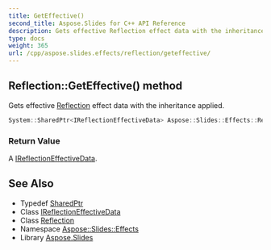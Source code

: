 ```yaml
---
title: GetEffective()
second_title: Aspose.Slides for C++ API Reference
description: Gets effective Reflection effect data with the inheritance applied.
type: docs
weight: 365
url: /cpp/aspose.slides.effects/reflection/geteffective/
---
```

## Reflection::GetEffective() method


Gets effective [Reflection](../) effect data with the inheritance applied.

```cpp
System::SharedPtr<IReflectionEffectiveData> Aspose::Slides::Effects::Reflection::GetEffective() override
```


### Return Value

A [IReflectionEffectiveData](../../ireflectioneffectivedata/).

## See Also

* Typedef [SharedPtr](../../system/sharedptr/)
* Class [IReflectionEffectiveData](../ireflectioneffectivedata/)
* Class [Reflection](./)
* Namespace [Aspose::Slides::Effects](../)
* Library [Aspose.Slides](../../)